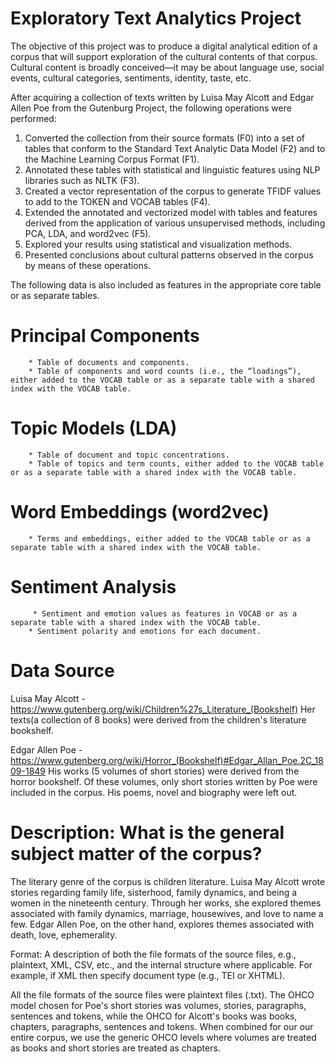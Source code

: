 # Exploratory Text Analytics Project 


The objective of this project was to produce a digital analytical edition of a corpus that will support exploration of the cultural contents of that corpus. Cultural content is broadly conceived—it may be about language use, social events, cultural categories, sentiments, identity, taste, etc. 

After acquiring a collection of texts written by Luisa May Alcott and Edgar Allen Poe from the Gutenburg Project, the following operations were performed:

1. Converted the collection from their source formats (F0) into a set of tables that conform to the Standard Text Analytic Data Model (F2) and to the Machine Learning Corpus Format (F1). 
2. Annotated these tables with statistical and linguistic features using NLP libraries such as NLTK (F3). 
3. Created a vector representation of the corpus to generate TFIDF values to add to the TOKEN and VOCAB tables (F4). 
4. Extended the annotated and vectorized model with tables and features derived from the application of various unsupervised methods, including PCA, LDA, and word2vec (F5). 
5. Explored your results using statistical and visualization methods. 
6. Presented conclusions about cultural patterns observed in the corpus by means of these operations.


The following data is also included as features in the appropriate core table or as separate tables. 

# Principal Components 
        * Table of documents and components. 
        * Table of components and word counts (i.e., the “loadings”), either added to the VOCAB table or as a separate table with a shared index with the VOCAB table. 
# Topic Models (LDA) 
        * Table of document and topic concentrations. 
        * Table of topics and term counts, either added to the VOCAB table or as a separate table with a shared index with the VOCAB table. 
# Word Embeddings (word2vec) 
        * Terms and embeddings, either added to the VOCAB table or as a separate table with a shared index with the VOCAB table. 
# Sentiment Analysis 
         * Sentiment and emotion values as features in VOCAB or as a separate table with a shared index with the VOCAB table. 
        * Sentiment polarity and emotions for each document. 
        
        
# Data Source 

Luisa May Alcott - https://www.gutenberg.org/wiki/Children%27s_Literature_(Bookshelf) 
Her texts(a collection of 8 books) were derived from the children's literature bookshelf.


Edgar Allen Poe - https://www.gutenberg.org/wiki/Horror_(Bookshelf)#Edgar_Allan_Poe.2C_1809-1849
His works (5 volumes of short stories) were derived from the horror bookshelf.
Of these volumes, only short stories written by Poe were included in the corpus. His poems, novel and biography were left out.


# Description: What is the general subject matter of the corpus?

The literary genre of the corpus is children literature. Luisa May Alcott wrote stories regarding family life, sisterhood, family dynamics, and being a women in the nineteenth century. Through her works, she explored themes associated with family dynamics, marriage, housewives, and love to name a few. Edgar Allen Poe, on the other hand, explores themes associated with death, love, ephemerality. 

Format: A description of both the file formats of the source files, e.g., plaintext, XML, CSV, etc., and the internal structure where applicable. For example, if XML then specify document type (e.g., TEI or XHTML).

All the file formats of the source files were plaintext files (.txt). 
The OHCO model chosen for Poe's short stories was volumes, stories, paragraphs, sentences and tokens, while the OHCO for Alcott's books was books, chapters, paragraphs, sentences and tokens. When combined for our our entire corpus, we use the generic OHCO levels where volumes are treated as books and short stories are treated as chapters.
